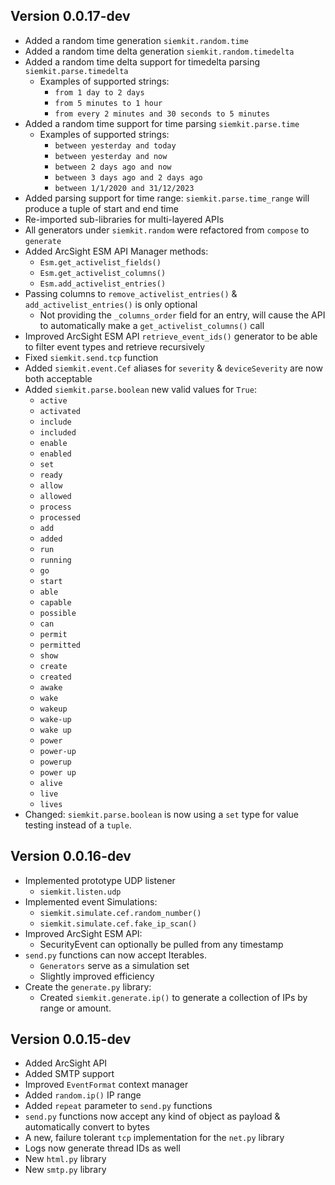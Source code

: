 ## Version 0.0.17-dev
* Added a random time generation `siemkit.random.time`
* Added a random time delta generation `siemkit.random.timedelta`
* Added a random time delta support for timedelta parsing `siemkit.parse.timedelta`
    - Examples of supported strings:
        - `from 1 day to 2 days`
        - `from 5 minutes to 1 hour`
        - `from every 2 minutes and 30 seconds to 5 minutes` 
* Added a random time support for time parsing `siemkit.parse.time`
    - Examples of supported strings:
        - `between yesterday and today`
        - `between yesterday and now`
        - `between 2 days ago and now`
        - `between 3 days ago and 2 days ago`
        - `between 1/1/2020 and 31/12/2023`
* Added parsing support for time range: `siemkit.parse.time_range` will produce a tuple of start and end time
* Re-imported sub-libraries for multi-layered APIs
* All generators under `siemkit.random` were refactored from `compose` to `generate`
* Added ArcSight ESM API Manager methods:
    - `Esm.get_activelist_fields()`
    - `Esm.get_activelist_columns()`
    - `Esm.add_activelist_entries()`
* Passing columns to `remove_activelist_entries()` & `add_activelist_entries()` is only optional
    - Not providing the `_columns_order` field for an entry, will cause the API to automatically make a `get_activelist_columns()` call
* Improved ArcSight ESM API `retrieve_event_ids()` generator to be able to filter event types and retrieve recursively
* Fixed `siemkit.send.tcp` function
* Added `siemkit.event.Cef` aliases for `severity` & `deviceSeverity` are now both acceptable
* Added `siemkit.parse.boolean` new valid values for `True`:
    - `active`
    - `activated`
    - `include`
    - `included`
    - `enable`
    - `enabled`
    - `set`
    - `ready`
    - `allow`
    - `allowed`
    - `process`
    - `processed`
    - `add`
    - `added`
    - `run`
    - `running`
    - `go`
    - `start`
    - `able`
    - `capable`
    - `possible`
    - `can`
    - `permit`
    - `permitted`
    - `show`
    - `create`
    - `created`
    - `awake`
    - `wake`
    - `wakeup`
    - `wake-up`
    - `wake up`
    - `power`
    - `power-up`
    - `powerup`
    - `power up`
    - `alive`
    - `live`
    - `lives`
* Changed: `siemkit.parse.boolean` is now using a `set` type for value testing instead of a `tuple`.

## Version 0.0.16-dev
* Implemented prototype UDP listener
    - `siemkit.listen.udp`
* Implemented event Simulations:
    - `siemkit.simulate.cef.random_number()`
    - `siemkit.simulate.cef.fake_ip_scan()`
* Improved ArcSight ESM API:
    - SecurityEvent can optionally be pulled from any timestamp
* `send.py` functions can now accept Iterables.
    - `Generators` serve as a simulation set
    - Slightly improved efficiency
* Create the `generate.py` library:
    - Created `siemkit.generate.ip()` to generate a collection of IPs by range or amount.

## Version 0.0.15-dev
* Added ArcSight API
* Added SMTP support
* Improved `EventFormat` context manager
* Added `random.ip()` IP range
* Added `repeat` parameter to `send.py` functions
* `send.py` functions now accept any kind of object as payload & automatically convert to bytes
* A new, failure tolerant `tcp` implementation for the `net.py` library
* Logs now generate thread IDs as well
* New `html.py` library
* New `smtp.py` library